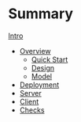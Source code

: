 # Summary
[Intro](Intro.md)
- [Overview]()
    - [Quick Start]()
    - [Design]()
    - [Model]()
- [Deployment]()
- [Server]()
- [Client]()
- [Checks]()
